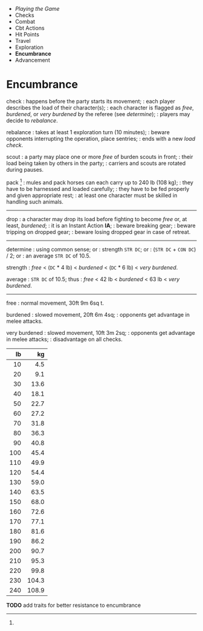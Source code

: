 
<!-- .margin.compass -->
* _Playing the Game_
* Checks
* Combat
* Cbt Actions
* Hit Points
* Travel
* Exploration
* **Encumbrance**
* Advancement


# Encumbrance

check
: happens before the party starts its movement;
: each player describes the load of their character(s);
: each character is flagged as _free_, _burdened_, or _very burdened_ by the referee (see _determine_);
: players may decide to _rebalance_.

rebalance
: takes at least 1 exploration turn (10 minutes);
: beware opponents interrupting the operation, place sentries;
: ends with a new _load check_.

scout
: a party may place one or more _free_ of burden scouts in front;
: their load being taken by others in the party;
: carriers and scouts are rotated during pauses.

pack [^1]
: mules and pack horses can each carry up to 240 lb (108 kg);
: they have to be harnessed and loaded carefully;
: they have to be fed properly and given appropriate rest;
: at least one character must be skilled in handling such animals.

<hr/>

drop
: a character may drop its load before fighting to become _free_ or, at least, _burdened_;
: it is an Instant Action **IA**;
: beware breaking gear;
: beware tripping on dropped gear;
: beware losing dropped gear in case of retreat.

<hr/>

determine
: using common sense; or
: strength `STR DC`; or
: (`STR DC` + `CON DC`) / 2; or
: an average `STR DC` of 10.5.

strength
: _free_ < (`DC` * 4 lb) < _burdened_ < (`DC` * 6 lb) < _very burdened_.

average
: `STR DC` of 10.5; thus
: _free_ < 42 lb < _burdened_ < 63 lb < _very burdened_.

<hr/>

free
: normal movement, 30ft 9m 6sq t.

burdened
: slowed movement, 20ft 6m 4sq;
: opponents get advantage in melee attacks.

very burdened
: slowed movement, 10ft 3m 2sq;
: opponents get advantage in melee attacks;
: disadvantage on all checks.

[^1]:

  | lb  | kg    |
  |----:|------:|
  |  10 |   4.5 |
  |  20 |   9.1 |
  |  30 |  13.6 |
  |  40 |  18.1 |
  |  50 |  22.7 |
  |  60 |  27.2 |
  |  70 |  31.8 |
  |  80 |  36.3 |
  |  90 |  40.8 |
  | 100 |  45.4 |
  | 110 |  49.9 |
  | 120 |  54.4 |
  | 130 |  59.0 |
  | 140 |  63.5 |
  | 150 |  68.0 |
  | 160 |  72.6 |
  | 170 |  77.1 |
  | 180 |  81.6 |
  | 190 |  86.2 |
  | 200 |  90.7 |
  | 210 |  95.3 |
  | 220 |  99.8 |
  | 230 | 104.3 |
  | 240 | 108.9 |

<!-- RETURN -->

**TODO** add traits for better resistance to encumbrance

